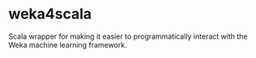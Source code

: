 weka4scala
==========

Scala wrapper for making it easier to programmatically interact with the Weka machine learning framework.
